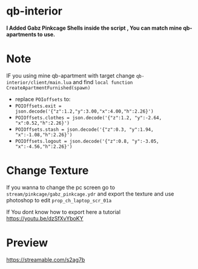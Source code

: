 # qb-interior
**I Added Gabz Pinkcage Shells inside the script , You can match mine qb-apartments to use.**

# Note
IF you using mine qb-apartment with target change `qb-interior/client/main.lua` and find `local function CreateApartmentFurnished(spawn)`
- replace `POIoffsets` to:
-  `POIOffsets.exit = json.decode('{"z":1.2,"y":3.00,"x":4.00,"h":2.26}')`
-  `POIOffsets.clothes = json.decode('{"z":1.2, "y":-2.64, "x":0.52,"h":2.26}')`
-  `POIOffsets.stash = json.decode('{"z":0.3, "y":1.94, "x":-1.08,"h":2.26}')`
-  `POIOffsets.logout = json.decode('{"z":0.8, "y":-3.05, "x":-4.56,"h":2.26}')`

# Change Texture
If you wanna to change the pc screen go to `stream/pinkcage/gabz_pinkcage.ydr` and export the texture and use photoshop to edit `prop_ch_laptop_scr_01a`

If You dont know how to export here a tutorial https://youtu.be/dzSfXvYboKY

# Preview
https://streamable.com/s2ag7b
